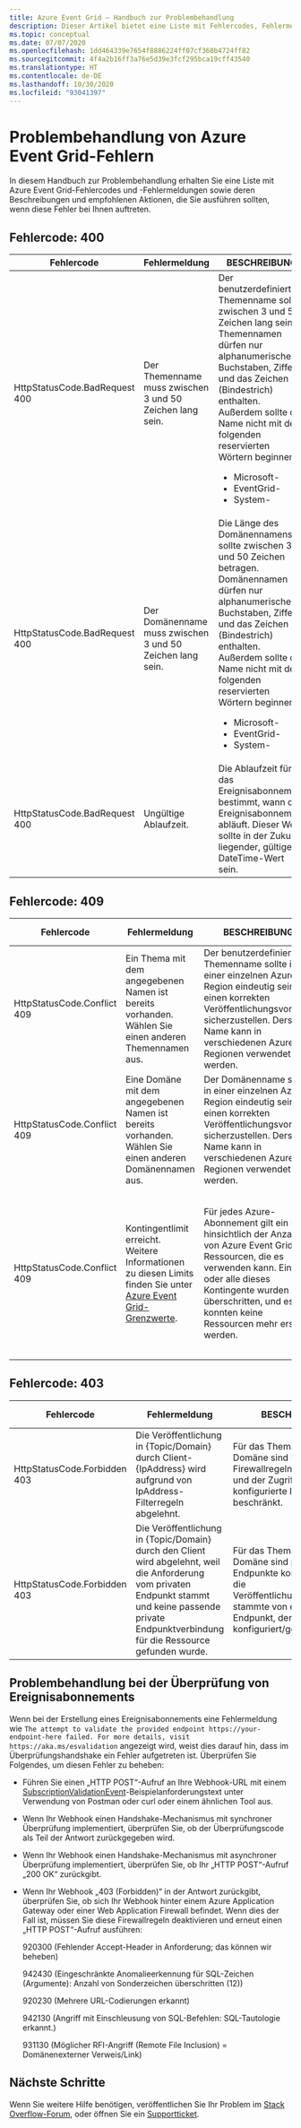 ```yaml
---
title: Azure Event Grid – Handbuch zur Problembehandlung
description: Dieser Artikel bietet eine Liste mit Fehlercodes, Fehlermeldungen, Beschreibungen und empfohlenen Aktionen.
ms.topic: conceptual
ms.date: 07/07/2020
ms.openlocfilehash: 1dd464339e7654f8886224ff07cf368b4724ff82
ms.sourcegitcommit: 4f4a2b16ff3a76e5d39e3fcf295bca19cff43540
ms.translationtype: HT
ms.contentlocale: de-DE
ms.lasthandoff: 10/30/2020
ms.locfileid: "93041397"
---
```

# <a name="troubleshoot-azure-event-grid-errors"></a>Problembehandlung von Azure Event Grid-Fehlern
In diesem Handbuch zur Problembehandlung erhalten Sie eine Liste mit Azure Event Grid-Fehlercodes und -Fehlermeldungen sowie deren Beschreibungen und empfohlenen Aktionen, die Sie ausführen sollten, wenn diese Fehler bei Ihnen auftreten. 

## <a name="error-code-400"></a>Fehlercode: 400
| Fehlercode | Fehlermeldung | BESCHREIBUNG | Empfehlung |
| ---------- | ------------- | ----------- | -------------- | 
| HttpStatusCode.BadRequest<br/>400 | Der Themenname muss zwischen 3 und 50 Zeichen lang sein. | Der benutzerdefinierte Themenname sollte zwischen 3 und 50 Zeichen lang sein. Themennamen dürfen nur alphanumerische Buchstaben, Ziffern und das Zeichen „-“ (Bindestrich) enthalten. Außerdem sollte der Name nicht mit den folgenden reservierten Wörtern beginnen: <ul><li>Microsoft-</li><li>EventGrid-</li><li>System-</li></ul> | Wählen Sie einen anderen Themennamen aus, der die Anforderungen an Themennamen erfüllt. |
| HttpStatusCode.BadRequest<br/>400 | Der Domänenname muss zwischen 3 und 50 Zeichen lang sein. | Die Länge des Domänennamens sollte zwischen 3 und 50 Zeichen betragen. Domänennamen dürfen nur alphanumerische Buchstaben, Ziffern und das Zeichen „-“ (Bindestrich) enthalten. Außerdem sollte der Name nicht mit den folgenden reservierten Wörtern beginnen:<ul><li>Microsoft-</li><li>EventGrid-</li><li>System-</li> | Wählen Sie einen anderen Domänennamen aus, der die Anforderungen an Domänennamen erfüllt. |
| HttpStatusCode.BadRequest<br/>400 | Ungültige Ablaufzeit. | Die Ablaufzeit für das Ereignisabonnement bestimmt, wann das Ereignisabonnement abläuft. Dieser Wert sollte in der Zukunft liegender, gültiger DateTime-Wert sein.| Stellen Sie sicher, dass die Ablaufzeit des Ereignisabonnements ein gültiges DateTime-Format hat und in der Zukunft liegt. |

## <a name="error-code-409"></a>Fehlercode: 409
| Fehlercode | Fehlermeldung | BESCHREIBUNG | Empfohlene Maßnahme |
| ---------- | ------------- | ----------- | -------------- | 
| HttpStatusCode.Conflict <br/>409 | Ein Thema mit dem angegebenen Namen ist bereits vorhanden. Wählen Sie einen anderen Themennamen aus.   | Der benutzerdefinierte Themenname sollte in einer einzelnen Azure-Region eindeutig sein, um einen korrekten Veröffentlichungsvorgang sicherzustellen. Derselbe Name kann in verschiedenen Azure-Regionen verwendet werden. | Wählen Sie einen anderen Namen für das Thema aus. |
| HttpStatusCode.Conflict <br/> 409 | Eine Domäne mit dem angegebenen Namen ist bereits vorhanden. Wählen Sie einen anderen Domänennamen aus. | Der Domänenname sollte in einer einzelnen Azure-Region eindeutig sein, um einen korrekten Veröffentlichungsvorgang sicherzustellen. Derselbe Name kann in verschiedenen Azure-Regionen verwendet werden. | Wählen Sie einen anderen Namen für die Domäne aus. |
| HttpStatusCode.Conflict<br/>409 | Kontingentlimit erreicht. Weitere Informationen zu diesen Limits finden Sie unter [Azure Event Grid-Grenzwerte](../azure-resource-manager/management/azure-subscription-service-limits.md#event-grid-limits).  | Für jedes Azure-Abonnement gilt ein Limit hinsichtlich der Anzahl von Azure Event Grid-Ressourcen, die es verwenden kann. Einige oder alle dieses Kontingente wurden überschritten, und es konnten keine Ressourcen mehr erstellt werden. |    Überprüfen Sie Ihre aktuelle Ressourcennutzung, und löschen Sie alle nicht benötigten Ressourcen. Wenn Sie Ihr Kontingent immer noch erhöhen müssen, senden Sie eine E-Mail mit der genauen Anzahl der benötigten Ressourcen an [aeg@microsoft.com](mailto:aeg@microsoft.com). |

## <a name="error-code-403"></a>Fehlercode: 403

| Fehlercode | Fehlermeldung | BESCHREIBUNG | Empfohlene Maßnahme |
| ---------- | ------------- | ----------- | ------------------ |
| HttpStatusCode.Forbidden <br/>403 | Die Veröffentlichung in {Topic/Domain} durch Client-{IpAddress} wird aufgrund von IpAddress-Filterregeln abgelehnt. | Für das Thema oder die Domäne sind IP-Firewallregeln konfiguriert, und der Zugriff ist nur auf konfigurierte IP-Adressen beschränkt. | Fügen Sie die IP-Adresse den IP-Firewallregeln hinzu, siehe [Konfigurieren der IP-Firewall.](configure-firewall.md) |
| HttpStatusCode.Forbidden <br/> 403 | Die Veröffentlichung in {Topic/Domain} durch den Client wird abgelehnt, weil die Anforderung vom privaten Endpunkt stammt und keine passende private Endpunktverbindung für die Ressource gefunden wurde. | Für das Thema oder die Domäne sind private Endpunkte konfiguriert, und die Veröffentlichungsanforderung stammte von einem privaten Endpunkt, der nicht konfiguriert/genehmigt ist. | Konfigurieren Sie einen privaten Endpunkt für das Thema bzw. die Domäne. [Konfigurieren privater Endpunkte](configure-private-endpoints.md) |

## <a name="troubleshoot-event-subscription-validation"></a>Problembehandlung bei der Überprüfung von Ereignisabonnements

Wenn bei der Erstellung eines Ereignisabonnements eine Fehlermeldung wie `The attempt to validate the provided endpoint https://your-endpoint-here failed. For more details, visit https://aka.ms/esvalidation` angezeigt wird, weist dies darauf hin, dass im Überprüfungshandshake ein Fehler aufgetreten ist. Überprüfen Sie Folgendes, um diesen Fehler zu beheben:

- Führen Sie einen „HTTP POST“-Aufruf an Ihre Webhook-URL mit einem [SubscriptionValidationEvent](webhook-event-delivery.md#validation-details)-Beispielanforderungstext unter Verwendung von Postman oder curl oder einem ähnlichen Tool aus.
- Wenn Ihr Webhook einen Handshake-Mechanismus mit synchroner Überprüfung implementiert, überprüfen Sie, ob der Überprüfungscode als Teil der Antwort zurückgegeben wird.
- Wenn Ihr Webhook einen Handshake-Mechanismus mit asynchroner Überprüfung implementiert, überprüfen Sie, ob Ihr „HTTP POST“-Aufruf „200 OK“ zurückgibt.
- Wenn Ihr Webhook „403 (Forbidden)“ in der Antwort zurückgibt, überprüfen Sie, ob sich Ihr Webhook hinter einem Azure Application Gateway oder einer Web Application Firewall befindet. Wenn dies der Fall ist, müssen Sie diese Firewallregeln deaktivieren und erneut einen „HTTP POST“-Aufruf ausführen:

  920300 (Fehlender Accept-Header in Anforderung; das können wir beheben)

  942430 (Eingeschränkte Anomalieerkennung für SQL-Zeichen (Argumente): Anzahl von Sonderzeichen überschritten (12))

  920230 (Mehrere URL-Codierungen erkannt)

  942130 (Angriff mit Einschleusung von SQL-Befehlen: SQL-Tautologie erkannt.)

  931130 (Möglicher RFI-Angriff (Remote File Inclusion) = Domänenexterner Verweis/Link)


## <a name="next-steps"></a>Nächste Schritte
Wenn Sie weitere Hilfe benötigen, veröffentlichen Sie Ihr Problem im [Stack Overflow-Forum](https://stackoverflow.com/questions/tagged/azure-eventgrid), oder öffnen Sie ein [Supportticket](https://azure.microsoft.com/support/options/). 
